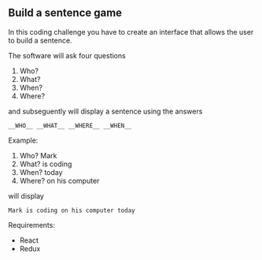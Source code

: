 ## Build a sentence game

In this coding challenge you have to create an interface that allows the user to
build a sentence.

The software will ask four questions

1.  Who?
2.  What?
3.  When?
4.  Where?

and subseguently will display a sentence using the answers

`__WHO__ __WHAT__ __WHERE__ __WHEN__`

Example:

1.  Who? Mark
2.  What? is coding
3.  When? today
4.  Where? on his computer

will display

`Mark is coding on his computer today`

Requirements:

- React
- Redux
